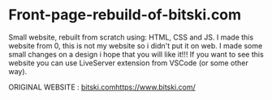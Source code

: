 # Front-page-rebuild-of-bitski.com

Small website, rebuilt from scratch using: HTML, CSS and JS. I made this website from 0, this is not my website so i didn't put it on web. I made some small changes on a design i hope that you will like it!!! If you want to see this website you can use LiveServer extension from VSCode (or some other way).

ORIGINAL WEBSITE : [bitski.com](https://www.bitski.com/)https://www.bitski.com/
